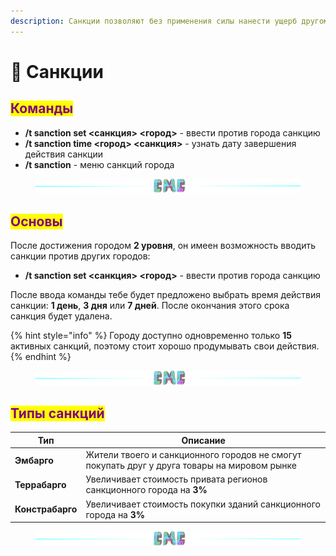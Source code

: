 ```yaml
---
description: Санкции позволяют без применения силы нанести ущерб другому городу
---
```


# 🚧 Санкции

## <mark style="color:purple;">Команды</mark>

* **/t sanction set <санкция> <город>**  - ввести против города санкцию
* **/t sanction time <город> <санкция>** - узнать дату завершения действия санкции
* **/t sanction** - меню санкций города

<figure><img src="../.gitbook/assets/gitlab_hr7.svg" alt=""><figcaption></figcaption></figure>

## <mark style="color:purple;">Основы</mark>

После достижения городом **2 уровня**, он имеен возможность вводить санкции против других городов:

* **/t sanction set <санкция> <город>**  - ввести против города санкцию

После ввода команды тебе будет предложено выбрать время действия санкции: **1 день**, **3 дня** или **7 дней**. После окончания этого срока санкция будет удалена.

{% hint style="info" %}
Городу доступно одновременно только **15** активных санкций, поэтому стоит хорошо продумывать свои действия.
{% endhint %}

<figure><img src="../.gitbook/assets/gitlab_hr7.svg" alt=""><figcaption></figcaption></figure>

## <mark style="color:purple;">Типы санкций</mark>

| Тип              | Описание                                                                                     |
| ---------------- | -------------------------------------------------------------------------------------------- |
| **Эмбарго**      | Жители твоего и санкционного городов не смогут покупать друг у друга товары на мировом рынке |
| **Террабарго**   | Увеличивает стоимость привата регионов санкционного города на **3%**                         |
| **Констрабарго** | Увеличивает стоимость покупки зданий санкционного города на **3%**                           |

<figure><img src="../.gitbook/assets/gitlab_hr7.svg" alt=""><figcaption></figcaption></figure>
